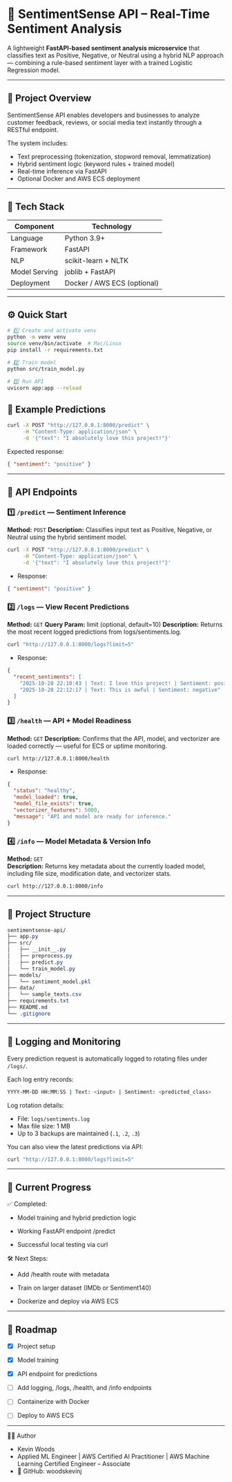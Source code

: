 # 💬 SentimentSense API – Real-Time Sentiment Analysis

A lightweight **FastAPI-based sentiment analysis microservice** that classifies text as Positive, Negative, or Neutral using a hybrid NLP approach — combining a rule-based sentiment layer with a trained Logistic Regression model.

---

## 🧩 Project Overview

SentimentSense API enables developers and businesses to analyze customer feedback, reviews, or social media text instantly through a RESTful endpoint.

The system includes:

- Text preprocessing (tokenization, stopword removal, lemmatization)
- Hybrid sentiment logic (keyword rules + trained model)
- Real-time inference via FastAPI
- Optional Docker and AWS ECS deployment

---

## 🧠 Tech Stack

| Component     | Technology                  |
| ------------- | --------------------------- |
| Language      | Python 3.9+                 |
| Framework     | FastAPI                     |
| NLP           | scikit-learn + NLTK         |
| Model Serving | joblib + FastAPI            |
| Deployment    | Docker / AWS ECS (optional) |

---

## ⚙️ Quick Start

```bash
# 1️⃣ Create and activate venv
python -m venv venv
source venv/bin/activate  # Mac/Linux
pip install -r requirements.txt

# 2️⃣ Train model
python src/train_model.py

# 3️⃣ Run API
uvicorn app:app --reload
```

## 🧪 Example Predictions

```bash
curl -X POST "http://127.0.0.1:8000/predict" \
     -H "Content-Type: application/json" \
     -d '{"text": "I absolutely love this project!"}'
```

Expected response:

```json
{ "sentiment": "positive" }
```

---

## 🔗 API Endpoints

### **1️⃣ `/predict` — Sentiment Inference**

**Method:** `POST`
**Description:** Classifies input text as Positive, Negative, or Neutral using the hybrid sentiment model.

```bash
curl -X POST "http://127.0.0.1:8000/predict" \
     -H "Content-Type: application/json" \
     -d '{"text": "I absolutely love this project!"}'
```

- Response:

```json
{ "sentiment": "positive" }
```

### **2️⃣ `/logs` — View Recent Predictions**

**Method:** `GET`
**Query Param:** limit (optional, default=10)
**Description:** Returns the most recent logged predictions from logs/sentiments.log.

```bash
curl "http://127.0.0.1:8000/logs?limit=5"
```

- Response:

```json
{
  "recent_sentiments": [
    "2025-10-28 22:10:43 | Text: I love this project! | Sentiment: positive",
    "2025-10-28 22:12:17 | Text: This is awful | Sentiment: negative"
  ]
}
```

### **3️⃣ `/health` — API + Model Readiness**

**Method:** `GET`
**Description:** Confirms that the API, model, and vectorizer are loaded correctly — useful for ECS or uptime monitoring.

```bash
curl http://127.0.0.1:8000/health
```

- Response:

```json
{
  "status": "healthy",
  "model_loaded": true,
  "model_file_exists": true,
  "vectorizer_features": 5000,
  "message": "API and model are ready for inference."
}
```

### **4️⃣ `/info` — Model Metadata & Version Info**

**Method:** `GET`  
**Description:** Returns key metadata about the currently loaded model, including file size, modification date, and vectorizer stats.

```bash
curl http://127.0.0.1:8000/info
```

---

## 📂 Project Structure

```css
sentimentsense-api/
├── app.py
├── src/
│   ├── __init__.py
│   ├── preprocess.py
│   ├── predict.py
│   └── train_model.py
├── models/
│   └── sentiment_model.pkl
├── data/
│   └── sample_texts.csv
├── requirements.txt
├── README.md
└── .gitignore

```

---

## 📜 Logging and Monitoring

Every prediction request is automatically logged to rotating files under `/logs/`.

Each log entry records:

```bash
YYYY-MM-DD HH:MM:SS | Text: <input> | Sentiment: <predicted_class>
```

Log rotation details:

- File: `logs/sentiments.log`
- Max file size: 1 MB
- Up to 3 backups are maintained (`.1`, `.2`, `.3`)

You can also view the latest predictions via API:

```bash
curl "http://127.0.0.1:8000/logs?limit=5"
```

---

## 🚀 Current Progress

✅ Completed:

- Model training and hybrid prediction logic

- Working FastAPI endpoint /predict

- Successful local testing via curl

🛠️ Next Steps:

- Add /health route with metadata

- Train on larger dataset (IMDb or Sentiment140)

- Dockerize and deploy via AWS ECS

---

## 📅 Roadmap

- [x] Project setup

- [x] Model training

- [x] API endpoint for predictions

- [ ] Add logging, /logs, /health, and /info endpoints

- [ ] Containerize with Docker

- [ ] Deploy to AWS ECS

---

👨‍💻 Author

- Kevin Woods
- Applied ML Engineer | AWS Certified AI Practitioner | AWS Machine Learning Certified Engineer – Associate
- 🔗 GitHub: woodskevinj
